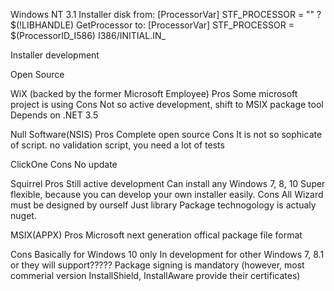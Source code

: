 Windows NT 3.1 Installer disk
from:
[ProcessorVar] STF_PROCESSOR = "" ? $(!LIBHANDLE) GetProcessor
to:
[ProcessorVar] STF_PROCESSOR = $(ProcessorID_I586)
I386/INITIAL.IN_



Installer development

Open Source

WiX (backed by the former Microsoft Employee)
Pros
Some microsoft project is using
Cons
Not so active development, shift to MSIX package tool
Depends on .NET 3.5


Null Software(NSIS)
Pros
Complete open source
Cons
It is not so sophicate of script.
no validation script, you need a lot of tests

ClickOne
Cons
No update

Squirrel
Pros
Still active development
Can install any Windows 7, 8, 10
Super flexible, because you can develop your own installer easily.
Cons
All Wizard must be designed by ourself
Just library
Package technogology is actualy nuget.

MSIX(APPX)
Pros
Microsoft next generation offical package file format

Cons
Basically for Windows 10 only
In development for other Windows 7, 8.1 or they will support?????
Package signing is mandatory (however, most commerial version InstallShield, InstallAware provide their certificates)

